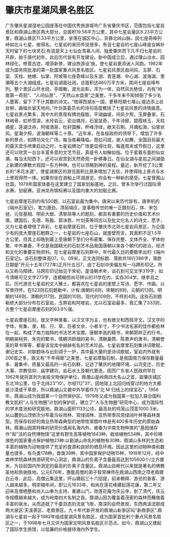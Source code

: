 # 肇庆市星湖风景名胜区
广东肇庆星湖湿地公园座落在中国优秀旅游城市广东省肇庆市区，范围包括七星岩景区和鼎湖山景区两大部分，总面积19.56平方公里，其中七星岩量区8.23平方公里，鼎湖山景区11.33平方公里，坐落在城区中心，背靠北岭山脉。因七座奇峰列峙如北斗七星，故得名。七星岩的来历传说很多，有说七星岩的七座山峰是女蝌补天时留下的七块灵石;有说是天上七仙女羡慕人间、独爱肇庆而下凡不归七星岩的开辟，始于唐代初年，此后历代皆有开发建设。新中国成立后，通过理山治水，园林绿化，修茸古迹，增添新景，建设旅游设'施，使七星岩更添迷人风韵。1982年成为国务院批准的第一批国家重点风景名胜区。七星岩风景区由间风、玉屏、石室、天柱、她蜍、仙掌、阿坡等七座奇峰以及东湖、青莲潮、中心湖、波海湖、里潮等五个大湖组成。七星岩湖面壮阔，总面积达460万平方米，其间七座岩峰布列。整个景区山环水绕，亭阁榭，波光岩影，浑为一体，自然风光绝佳，向有“岭南第一奇观”、“人间仙景"、“天然山水盘景”之美誉。千多年来不知倾倒了多少名人墨客，留下了不计其数的诗文。“借得西湖水一国，更移阳期七堆山;堤边添上丝丝柳，画幅长留天地间。”叶剑英委员长的诗句高度概括了七星岩风景的诗情画意。七星岩景点繁多，其中大的景观有牌坊瘦胜，平湖幽堤，间风夕照，玉屏叠翠，石林峭骨，虹桥雪浪，水月岩云，崧台搞月，石室鼠奇，千年诗廊，碧霞峡玉，天柱摘星，莲湖泛舟，阿坡酒泉，杜轩国解，杯峰浮绿，敞天石制，月魄松海，仙掌状风。星潮夕照，波海朝晖等二十景。"近年来，在各级政府的领导下，增加了许多新的景点，如牌功文化广场，每当夜幕降临，霓虹闪成，谢人如舞，全国目前最大的露天音乐喷果启动之时，七星岩牌功广场更显得壮观，每逢周末或节假日，这里还可以欣赏一台台丰富多意的文艺节目，真是令人如解如指。位于星着东面的仙女潮，每当太阳西下。还可以观赏到天然奇观一卧佛春日。在仙女湖与星岩之间湖面上新建的佛教大观园一东方种林。也可以领略到神的臭程。量近，新开挖了3公里长的"禾花水道"，使星湖景区的游览面积比原来增加了五信，并使得陆上景点与水上景观得然一体。如果你坐在游船上环湖游览，你会有一种新的感受。七星曾阁山壮国，1979年国家体委在这里建立了国家划船基地，之后，曾多次举行过国际滑水赛，划艇赛。亚洲龙舟锦标赛以及国内重大的划艇比赛。



七星岩摩崖石刻约有500题，以石室岩最为集中。唐宋以来历代皆有，唐李机的《端州石室记)，笔力遵劲，清丽端庄，是事租传世的唯一正腊刻石，体、宋包拯、元张基相、明俞大猷、清黎简等人的题刻，都具有重要的历史价值和艺术价值，建国后，先德、陈毅、郭沫若、叶剑英等同志以及批文化名人的诗文、愿字，又为七星者增很了异彩。七星岩摩崖石则，位于肇庆市北郊七星岩风景区，为企国少有的庞大摩崖石鲋群之一，七星岩的七座石山，就崖壁而言，其面积不足1.5平方公里，但其上却皓到着上至唐朝下至们分布密集、保存完整、文体齐全、字体纷繁、中外兼备，不仅是我国精光的石刻艺术品我国唐朝以来各个朝代的政治，经济和文化的重要实物资料。在七星岩摩崖石刻群中，年代最久远的要数李出的《端州石室记)。该石刻整体高07。0。09米，正文连同标题、落款共18行386字，落款日期是”开元十五年(727年)正月什五日7。由丁石刻中央偏左有一马蹄形印记，所以又称马障碑。马跨形印记始见于宋初，童请朝术年，谈石到可见文字319字，如今清晰可见文字273字，连模糊但尚可辨认的31学在内，实存304学。继李且之后，历代游览七星岩的文人雅士，都喜欢在七星岩的崖壁上写诗、愿字、作画，以写景抒怀。在523则石刻题勒中，计有:唐朝的4则，宋朝的8则，元朝的13则。明朝的146则，清朝的117则，民国的10则，现代的109则，不样的4则。这些石刻题勒绝大部分分布在石室岩，玉屏岩和阿坡岩，尤以石室岩最多，竟汇集了333则，古整个七星岩摩崖石刻的63.6%强。



七星岩摩崖石刻，就文字种类看，以汉文字为主，也有敞文和西班牙文。汉文字的字体，有集、隶，精、行、草，巨者文余，小者半寸，不少书法名家的佳作都些林在一起，构成了南力独特的书法艺术宝摩。唐朝李邕的精书，宋朝郭样正的行书，明朝昊桃劳、朱完的繁书，情朝洪顾烟的紧书，清朝巢筒、陈靠尹的隶书，清朝誉英的草书等等，都是该宝库中赫赫有名的艺术珍品。七星岩摩里石刻集诗词歌赋，谢记史实、对联题咏与出刻调于一炉，其中最大量的是诗词歌赋，室岩内外就有206首之多，故又有"千年得廊”之美誉。七星岩摩脂石制，是我国南力保存数量最多、最集中，质量又最高的一处石刻群，记述了肇庆的地理环境、山河变迁、历史大事、宗教信仰、庙学建坑，岩石水土及朝代更迭，因而广东省人民政府早在1962年就将其列为省级文物保护单位，鼎潮山是岭南四大名山之首，距肇庆城区东北18公里，位于北纬23"10'，尔经112"31'。因地球上北回归线穿过的地方大都是沙漠或干草原，所以鼎湖山又被中外学着件为“北 M 归线上的绿宝石"，1956年，鼎湖山成为我国第一个自然保护区。1979年又成为我国第一批加入联合国科教文肌织“人与生物圈”计划的保护区，建立了“人与生物圈”研究中心，成为国际性的学术度池和研究能地。鼎湖山面积1133公顷，最高处的鸡笼山顶高1000.3米，从山麓到山顶依次分布着沟谷雨林、常绿阔林、亚热带季风常绿阔叶林等森林类型。而保存较好的南业热带森典型的地带性常朗叶林是有400多年历史的原始森林。鼎潮山因其特殊的研究价值闻名海内外，被春为华南生物种类的"基因储存作"和"活的自然博物馆”这里有野生高等植物1843种，栽培植物534种，其中珍稀濒危的国家重点保护植物23种:以勤湖山命名的植物有30种。鼎湖山多样的生态和丰富的植物为动物提供了充足的食源和良好的栖息环境。因此这里的动物种类和数量也很多，有鸟类178种，兽类38种，其中国家保护动物15种，1918年12月，经中南林学院森林旅游研究中心测定，鼎湖山的负离子含量最高达到105600个/立方厘米，为目前国内所测定的最高的负离子含量区。鼎湖山自晰代以来就是著名的佛教圣地和旅谢胜地。公元676年，惠能高僧的弟子智常禅师在鼎湖山西南之项老鼎建白云寺，此后，高僧云集这里，环山建起三十六招提，前来朝拜、游览的香客、游人越来越多。明崇楠年间，即公元1633年，和尚在莲花峰建起莲花康，第二年又迎来高僧栖整和尚入山奉为主持，重建山门，改莲花庵为庆云寺，到了清代，庆云寺规模越来越大，成为岭南四大名制之首。鼎湖山因为覆盖着茂密的森林而蘸做着丰富的泉水，从而造就了千委百态的流泉飞限，南深的自然景观，东西两溪流那成两大泉区:天溪景区、老鼎景区。九十年代新开发的鼎潮山新景区叫"新鼎景区”.鼎湖与七星岩一起于1982年组成星湖风景名胜区，成为国家首批利个重点风景名胜区之一，于1998年七月又评为国家文明风景名胜区示范点。如今，鼎湖山又建起了国际学生旅馆，以低廉的价格接待海内外学生。

